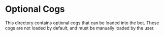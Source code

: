 # Optional Cogs

This directory contains optional cogs that can be loaded into the bot. These cogs are not loaded by default, and must be manually loaded by the user.